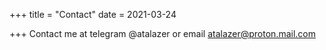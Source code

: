 +++
title = "Contact"
date = 2021-03-24

+++
Contact me at telegram @atalazer or email atalazer@proton.mail.com

